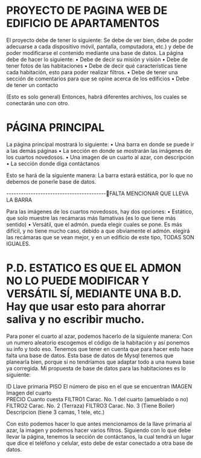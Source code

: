 # PROYECTO DE PAGINA WEB DE EDIFICIO DE APARTAMENTOS
El proyecto debe de tener lo siguiente: Se debe de ver bien,  debe de poder adecuarse a cada dispositivo móvil, pantalla, computadora, etc.) y debe de poder modificarse el contenido mediante una base de datos.
La página debe de hacer lo siguiente:
    •	Debe de decir su misión y visión
    •	Debe de tener fotos de las habitaciones
    •	Debe de decir qué características tiene cada habitación, esto para poder realizar filtros.
    •	Debe de tener una sección de comentarios para que se opine acerca de los edificios
    •	Debe de tener un contacto
    
(Esto es solo general)
Entonces, habrá diferentes archivos, los cuales se conectarán uno con otro.

# PÁGINA PRINCIPAL

La página principal mostrará lo siguiente: 
    •	Una barra en donde se puede ir a las demás páginas
    •	La sección en donde se mostrarán las imágenes de los cuartos novedosos.
    •	Una imagen de un cuarto al azar, con descripción
    •	La sección donde diga contáctanos
    
Esto se hará de la siguiente manera: La barra estará estática, por lo que no debemos de ponerle base de datos.

-----------------------------------------FALTA MENCIONAR QUE LLEVA LA BARRA

Para las imágenes de los cuartos novedosos, hay dos opciones:
    •	Estático, que solo muestre las recámaras más llamativas (es lo que tiene más sentido)
    •	Versátil, que el admón. pueda elegir cuales se pone. Es más difícil, y no tiene mucho caso, debido a que obviamente el admón.     elegirá las recámaras que se vean mejor, y en un edificio de este tipo, TODAS SON IGUALES.
# P.D. ESTATICO ES QUE EL ADMON NO LO PUEDE MODIFICAR Y VERSÁTIL SÍ, MEDIANTE UNA B.D. Hay que usar  esto para ahorrar saliva y no escribir mucho.

Para poner el cuarto al azar, podemos hacerlo de la siguiente manera: Con un numero aleatorio escogemos el código de la habitación y así ponemos su info y todo eso.
Tenemos que tener en cuenta que para hacer esto hace falta una base de datos. Esta base de datos de Mysql tenemos que planearla bien, porque si no tendríamos que adaptar todo a una nueva base ya corregida.
Mi propuesta de base de datos para las habitaciones es lo siguiente:

ID	Llave primaria
PISO	El número de piso en el que se encuentran
IMAGEN	Imagen del cuarto	
PRECIO	Cuanto cuesta
FILTRO1	Carac. No. 1 del cuarto (amueblado o no)
FILTRO2	Carac. No. 2 (Terraza)
FILTRO3	Carac. No. 3 (Tiene Boiler)
Descripcion (tiene 3 camas, 1 tele, etc.)

Con esto podemos hacer lo que antes mencionamos de la llave primaria al azar, la imagen y podemos hacer varios filtros.
Siguiendo con lo que debe llevar la página, tenemos la sección de contáctanos, la cual tendrá un lugar que dice el teléfono y celular, esto debe de estar conectado a otra base de datos.

